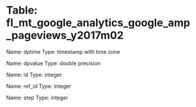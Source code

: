 Table: fl_mt_google_analytics_google_amp_pageviews_y2017m02
===========================================================

Name: dptime
Type: timestamp with time zone

Name: dpvalue
Type: double precision

Name: id
Type: integer

Name: ref_id
Type: integer

Name: step
Type: integer

